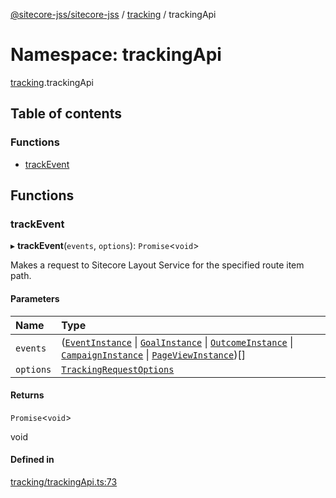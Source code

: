 [@sitecore-jss/sitecore-jss](../README.md) / [tracking](tracking.md) / trackingApi

# Namespace: trackingApi

[tracking](tracking.md).trackingApi

## Table of contents

### Functions

- [trackEvent](tracking.trackingApi.md#trackevent)

## Functions

### trackEvent

▸ **trackEvent**(`events`, `options`): `Promise`<`void`\>

Makes a request to Sitecore Layout Service for the specified route item path.

#### Parameters

| Name | Type |
| :------ | :------ |
| `events` | ([`EventInstance`](../interfaces/tracking.EventInstance.md) \| [`GoalInstance`](../interfaces/tracking.GoalInstance.md) \| [`OutcomeInstance`](../interfaces/tracking.OutcomeInstance.md) \| [`CampaignInstance`](../interfaces/tracking.CampaignInstance.md) \| [`PageViewInstance`](../interfaces/tracking.PageViewInstance.md))[] |
| `options` | [`TrackingRequestOptions`](../interfaces/tracking.TrackingRequestOptions.md) |

#### Returns

`Promise`<`void`\>

void

#### Defined in

[tracking/trackingApi.ts:73](https://github.com/Sitecore/jss/blob/fe629f32/packages/sitecore-jss/src/tracking/trackingApi.ts#L73)
